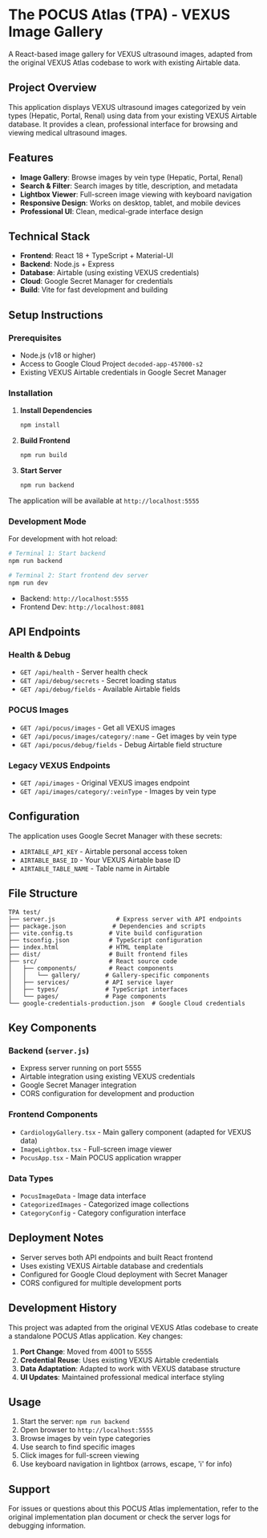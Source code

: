 # The POCUS Atlas (TPA) - VEXUS Image Gallery

A React-based image gallery for VEXUS ultrasound images, adapted from the original VEXUS Atlas codebase to work with existing Airtable data.

## Project Overview

This application displays VEXUS ultrasound images categorized by vein types (Hepatic, Portal, Renal) using data from your existing VEXUS Airtable database. It provides a clean, professional interface for browsing and viewing medical ultrasound images.

## Features

- **Image Gallery**: Browse images by vein type (Hepatic, Portal, Renal)
- **Search & Filter**: Search images by title, description, and metadata
- **Lightbox Viewer**: Full-screen image viewing with keyboard navigation
- **Responsive Design**: Works on desktop, tablet, and mobile devices
- **Professional UI**: Clean, medical-grade interface design

## Technical Stack

- **Frontend**: React 18 + TypeScript + Material-UI
- **Backend**: Node.js + Express
- **Database**: Airtable (using existing VEXUS credentials)
- **Cloud**: Google Secret Manager for credentials
- **Build**: Vite for fast development and building

## Setup Instructions

### Prerequisites
- Node.js (v18 or higher)
- Access to Google Cloud Project `decoded-app-457000-s2`
- Existing VEXUS Airtable credentials in Google Secret Manager

### Installation

1. **Install Dependencies**
   ```bash
   npm install
   ```

2. **Build Frontend**
   ```bash
   npm run build
   ```

3. **Start Server**
   ```bash
   npm run backend
   ```

The application will be available at `http://localhost:5555`

### Development Mode

For development with hot reload:

```bash
# Terminal 1: Start backend
npm run backend

# Terminal 2: Start frontend dev server
npm run dev
```

- Backend: `http://localhost:5555`
- Frontend Dev: `http://localhost:8081`

## API Endpoints

### Health & Debug
- `GET /api/health` - Server health check
- `GET /api/debug/secrets` - Secret loading status
- `GET /api/debug/fields` - Available Airtable fields

### POCUS Images
- `GET /api/pocus/images` - Get all VEXUS images
- `GET /api/pocus/images/category/:name` - Get images by vein type
- `GET /api/pocus/debug/fields` - Debug Airtable field structure

### Legacy VEXUS Endpoints
- `GET /api/images` - Original VEXUS images endpoint
- `GET /api/images/category/:veinType` - Images by vein type

## Configuration

The application uses Google Secret Manager with these secrets:
- `AIRTABLE_API_KEY` - Airtable personal access token
- `AIRTABLE_BASE_ID` - Your VEXUS Airtable base ID
- `AIRTABLE_TABLE_NAME` - Table name in Airtable

## File Structure

```
TPA test/
├── server.js                 # Express server with API endpoints
├── package.json             # Dependencies and scripts
├── vite.config.ts          # Vite build configuration
├── tsconfig.json           # TypeScript configuration
├── index.html              # HTML template
├── dist/                   # Built frontend files
├── src/                    # React source code
│   ├── components/         # React components
│   │   └── gallery/       # Gallery-specific components
│   ├── services/          # API service layer
│   ├── types/             # TypeScript interfaces
│   └── pages/             # Page components
└── google-credentials-production.json  # Google Cloud credentials
```

## Key Components

### Backend (`server.js`)
- Express server running on port 5555
- Airtable integration using existing VEXUS credentials
- Google Secret Manager integration
- CORS configuration for development and production

### Frontend Components
- `CardiologyGallery.tsx` - Main gallery component (adapted for VEXUS data)
- `ImageLightbox.tsx` - Full-screen image viewer
- `PocusApp.tsx` - Main POCUS application wrapper

### Data Types
- `PocusImageData` - Image data interface
- `CategorizedImages` - Categorized image collections
- `CategoryConfig` - Category configuration interface

## Deployment Notes

- Server serves both API endpoints and built React frontend
- Uses existing VEXUS Airtable database and credentials
- Configured for Google Cloud deployment with Secret Manager
- CORS configured for multiple development ports

## Development History

This project was adapted from the original VEXUS Atlas codebase to create a standalone POCUS Atlas application. Key changes:

1. **Port Change**: Moved from 4001 to 5555
2. **Credential Reuse**: Uses existing VEXUS Airtable credentials
3. **Data Adaptation**: Adapted to work with VEXUS database structure
4. **UI Updates**: Maintained professional medical interface styling

## Usage

1. Start the server: `npm run backend`
2. Open browser to `http://localhost:5555`
3. Browse images by vein type categories
4. Use search to find specific images
5. Click images for full-screen viewing
6. Use keyboard navigation in lightbox (arrows, escape, 'i' for info)

## Support

For issues or questions about this POCUS Atlas implementation, refer to the original implementation plan document or check the server logs for debugging information. 